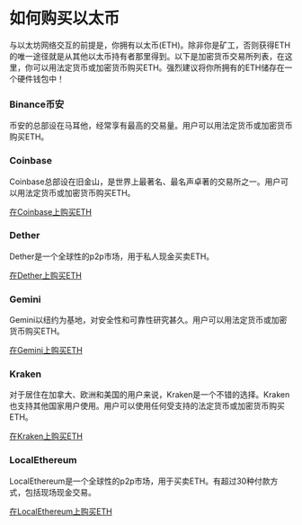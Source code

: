 # 如何购买以太币

与以太坊网络交互的前提是，你拥有以太币\(ETH\)。除非你是矿工，否则获得ETH的唯一途径就是从其他以太币持有者那里得到。以下是加密货币交易所列表，在这里，你可以用法定货币或加密货币购买ETH。强烈建议将你所拥有的ETH储存在一个硬件钱包中！

### Binance币安

币安的总部设在马耳他，经常享有最高的交易量。用户可以用法定货币或加密货币购买ETH。

### Coinbase

Coinbase总部设在旧金山，是世界上最著名、最名声卓著的交易所之一。用户可以用法定货币或加密货币购买ETH。

[在Coinbase上购买ETH](https://www.coinbase.com/join/527bbccd0c46660a8a00003b)

### Dether

Dether是一个全球性的p2p市场，用于私人现金买卖ETH。

[在Dether上购买ETH](https://dether.io/)

### Gemini

Gemini以纽约为基地，对安全性和可靠性研究甚久。用户可以用法定货币或加密货币购买ETH。

[在Gemini上购买ETH](https://exchange.gemini.com/signin?redirect=edfe9e325ca73aa74a3685965fe35ef67f944570-1571456722582-%2F)

### Kraken

对于居住在加拿大、欧洲和美国的用户来说，Kraken是一个不错的选择。Kraken也支持其他国家用户使用。用户可以使用任何受支持的法定货币或加密货币购买ETH。

[在Kraken上购买ETH](https://www.kraken.com/)

### LocalEthereum

LocalEthereum是一个全球性的p2p市场，用于买卖ETH。有超过30种付款方式，包括现场现金交易。

[在LocalEthereum上购买ETH](https://localethereum.com/)

